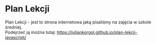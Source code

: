 # Plan Lekcji
Plan Lekcji - jest to strona internetowa jaką pisaliśmy na zajęcia w szkole średniej.
<br>Podejrzeć ją można tutaj: https://juliankorgol.github.io/plan-lekcji-javascript/
